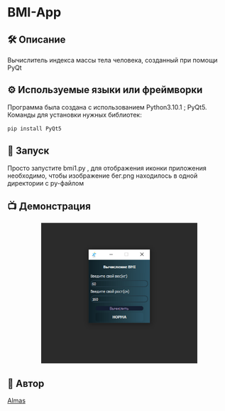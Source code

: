 # BMI-App

## 🛠️ Описание
Вычислитель индекса массы тела человека, созданный при помощи PyQt

## ⚙️ Используемые языки или фреймворки
Программа была создана с использованием Python3.10.1 ; PyQt5.
Команды для установки нужных библиотек:
``` bash
pip install PyQt5
```
## 🌟 Запуск
Просто запустите bmi1.py , для отображения иконки приложения необходимо, чтобы изображение бег.png находилось в одной директории с py-файлом

## 📺 Демонстрация
<p align="center">
<img src="https://github.com/Atom244/icons-for-projects/blob/main/bmi.png" width=70% height=70%>

## 🤖 Автор
[Almas](https://github.com/Atom244)
